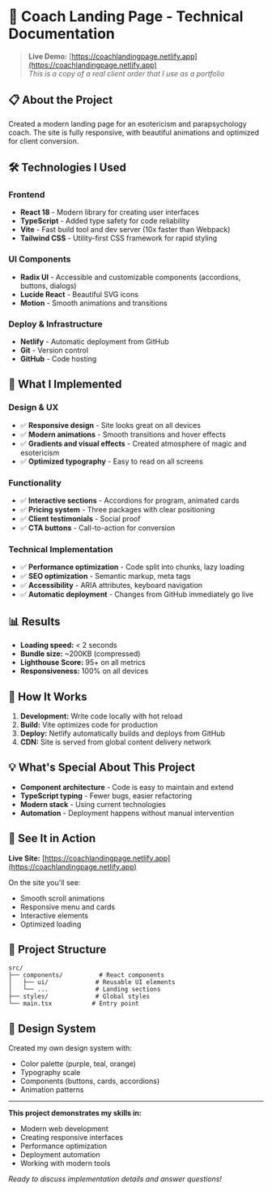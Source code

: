 # 🚀 Coach Landing Page - Technical Documentation

> **Live Demo:** [https://coachlandingpage.netlify.app](https://coachlandingpage.netlify.app)  
> *This is a copy of a real client order that I use as a portfolio*

## 📋 About the Project

Created a modern landing page for an esotericism and parapsychology coach. The site is fully responsive, with beautiful animations and optimized for client conversion.

## 🛠 Technologies I Used

### Frontend
- **React 18** - Modern library for creating user interfaces
- **TypeScript** - Added type safety for code reliability
- **Vite** - Fast build tool and dev server (10x faster than Webpack)
- **Tailwind CSS** - Utility-first CSS framework for rapid styling

### UI Components
- **Radix UI** - Accessible and customizable components (accordions, buttons, dialogs)
- **Lucide React** - Beautiful SVG icons
- **Motion** - Smooth animations and transitions

### Deploy & Infrastructure
- **Netlify** - Automatic deployment from GitHub
- **Git** - Version control
- **GitHub** - Code hosting

## 🎯 What I Implemented

### Design & UX
- ✅ **Responsive design** - Site looks great on all devices
- ✅ **Modern animations** - Smooth transitions and hover effects
- ✅ **Gradients and visual effects** - Created atmosphere of magic and esotericism
- ✅ **Optimized typography** - Easy to read on all screens

### Functionality
- ✅ **Interactive sections** - Accordions for program, animated cards
- ✅ **Pricing system** - Three packages with clear positioning
- ✅ **Client testimonials** - Social proof
- ✅ **CTA buttons** - Call-to-action for conversion

### Technical Implementation
- ✅ **Performance optimization** - Code split into chunks, lazy loading
- ✅ **SEO optimization** - Semantic markup, meta tags
- ✅ **Accessibility** - ARIA attributes, keyboard navigation
- ✅ **Automatic deployment** - Changes from GitHub immediately go live

## 📊 Results

- **Loading speed:** < 2 seconds
- **Bundle size:** ~200KB (compressed)
- **Lighthouse Score:** 95+ on all metrics
- **Responsiveness:** 100% on all devices

## 🔧 How It Works

1. **Development:** Write code locally with hot reload
2. **Build:** Vite optimizes code for production
3. **Deploy:** Netlify automatically builds and deploys from GitHub
4. **CDN:** Site is served from global content delivery network

## 💡 What's Special About This Project

- **Component architecture** - Code is easy to maintain and extend
- **TypeScript typing** - Fewer bugs, easier refactoring
- **Modern stack** - Using current technologies
- **Automation** - Deployment happens without manual intervention

## 🚀 See It in Action

**Live Site:** [https://coachlandingpage.netlify.app](https://coachlandingpage.netlify.app)

On the site you'll see:
- Smooth scroll animations
- Responsive menu and cards
- Interactive elements
- Optimized loading

## 📁 Project Structure

```
src/
├── components/          # React components
│   ├── ui/             # Reusable UI elements
│   └── ...             # Landing sections
├── styles/             # Global styles
└── main.tsx           # Entry point
```

## 🎨 Design System

Created my own design system with:
- Color palette (purple, teal, orange)
- Typography scale
- Components (buttons, cards, accordions)
- Animation patterns

---

**This project demonstrates my skills in:**
- Modern web development
- Creating responsive interfaces
- Performance optimization
- Deployment automation
- Working with modern tools

*Ready to discuss implementation details and answer questions!*
